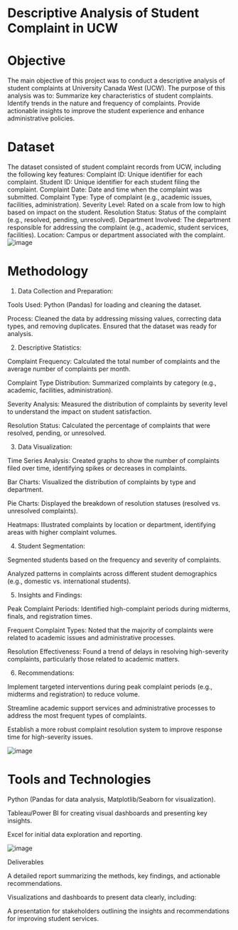 # Descriptive Analysis of Student Complaint in UCW 
# Objective
The main objective of this project was to conduct a descriptive analysis of student complaints at University Canada West (UCW). The purpose of this analysis was to:
Summarize key characteristics of student complaints.
Identify trends in the nature and frequency of complaints.
Provide actionable insights to improve the student experience and enhance administrative policies.
# Dataset
The dataset consisted of student complaint records from UCW, including the following key features:
Complaint ID: Unique identifier for each complaint.
Student ID: Unique identifier for each student filing the complaint.
Complaint Date: Date and time when the complaint was submitted.
Complaint Type: Type of complaint (e.g., academic issues, facilities, administration).
Severity Level: Rated on a scale from low to high based on impact on the student.
Resolution Status: Status of the complaint (e.g., resolved, pending, unresolved).
Department Involved: The department responsible for addressing the complaint (e.g., academic, student services, facilities).
Location: Campus or department associated with the complaint.
![image](https://github.com/user-attachments/assets/7c239fce-be77-42ee-a210-e1b7b3d8ed3e)
# Methodology
1. Data Collection and Preparation:

Tools Used: Python (Pandas) for loading and cleaning the dataset.

Process: Cleaned the data by addressing missing values, correcting data types, and removing duplicates. Ensured that the dataset was ready for analysis.

2. Descriptive Statistics:

Complaint Frequency: Calculated the total number of complaints and the average number of complaints per month.

Complaint Type Distribution: Summarized complaints by category (e.g., academic, facilities, administration).

Severity Analysis: Measured the distribution of complaints by severity level to understand the impact on student satisfaction.

Resolution Status: Calculated the percentage of complaints that were resolved, pending, or unresolved.

3. Data Visualization:

Time Series Analysis: Created graphs to show the number of complaints filed over time, identifying spikes or decreases in complaints.

Bar Charts: Visualized the distribution of complaints by type and department.

Pie Charts: Displayed the breakdown of resolution statuses (resolved vs. unresolved complaints).

Heatmaps: Illustrated complaints by location or department, identifying areas with higher complaint volumes.

4. Student Segmentation:

Segmented students based on the frequency and severity of complaints.

Analyzed patterns in complaints across different student demographics (e.g., domestic vs. international students).

5. Insights and Findings:

Peak Complaint Periods: Identified high-complaint periods during midterms, finals, and registration times.

Frequent Complaint Types: Noted that the majority of complaints were related to academic issues and administrative processes.

Resolution Effectiveness: Found a trend of delays in resolving high-severity complaints, particularly those related to academic matters.

6. Recommendations:

Implement targeted interventions during peak complaint periods (e.g., midterms and registration) to reduce volume.

Streamline academic support services and administrative processes to address the most frequent types of complaints.

Establish a more robust complaint resolution system to improve response time for high-severity issues.

![image](https://github.com/user-attachments/assets/10995dba-7f3e-4924-8aa2-9a2986e1780a)

# Tools and Technologies

Python (Pandas for data analysis, Matplotlib/Seaborn for visualization).

Tableau/Power BI for creating visual dashboards and presenting key insights.

Excel for initial data exploration and reporting.

![image](https://github.com/user-attachments/assets/f2e6ae56-c088-4382-96e8-6a2e59745edb)

Deliverables

A detailed report summarizing the methods, key findings, and actionable recommendations.

Visualizations and dashboards to present data clearly, including:

A presentation for stakeholders outlining the insights and recommendations for improving student services.


